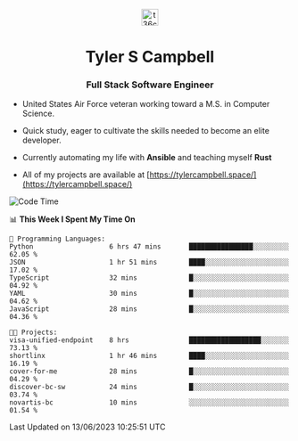 <p align="center">
<a href="https://www.linkedin.com/in/t36campbell" target="blank"><img align="center" src="https://ik.imagekit.io/t36campbell/Portfolio/linkedin.png.original_m8bbGgPh6.png" alt="t36campbell" height="30" width="30" /></a>
</p>
<h1 align="center">Tyler S Campbell</h1>
<h3 align="center">Full Stack Software Engineer</h3>

* United States Air Force veteran working toward a M.S. in Computer Science.

* Quick study, eager to cultivate the skills needed to become an elite developer.

* Currently automating my life with **Ansible** and teaching myself **Rust**

* All of my projects are available at [https://tylercampbell.space/](https://tylercampbell.space/)

<!--START_SECTION:waka-->
![Code Time](http://img.shields.io/badge/Code%20Time-2%2C559%20hrs%2037%20mins-blue)

📊 **This Week I Spent My Time On** 

```text
💬 Programming Languages: 
Python                   6 hrs 47 mins       ████████████████░░░░░░░░░   62.05 % 
JSON                     1 hr 51 mins        ████░░░░░░░░░░░░░░░░░░░░░   17.02 % 
TypeScript               32 mins             █░░░░░░░░░░░░░░░░░░░░░░░░   04.92 % 
YAML                     30 mins             █░░░░░░░░░░░░░░░░░░░░░░░░   04.62 % 
JavaScript               28 mins             █░░░░░░░░░░░░░░░░░░░░░░░░   04.36 % 

🐱‍💻 Projects: 
visa-unified-endpoint    8 hrs               ██████████████████░░░░░░░   73.13 % 
shortlinx                1 hr 46 mins        ████░░░░░░░░░░░░░░░░░░░░░   16.19 % 
cover-for-me             28 mins             █░░░░░░░░░░░░░░░░░░░░░░░░   04.29 % 
discover-bc-sw           24 mins             █░░░░░░░░░░░░░░░░░░░░░░░░   03.74 % 
novartis-bc              10 mins             ░░░░░░░░░░░░░░░░░░░░░░░░░   01.54 % 
```


 Last Updated on 13/06/2023 10:25:51 UTC
<!--END_SECTION:waka-->
